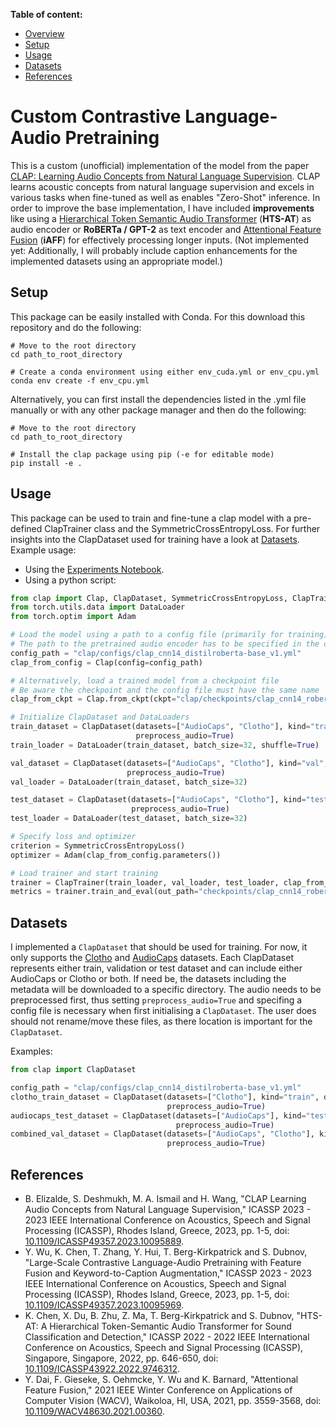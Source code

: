 **Table of content:**
- [Overview](#custom-contrastive-language-audio-pretraining)
- [Setup](#setup)
- [Usage](#usage)
- [Datasets](#datasets)
- [References](#references)

# Custom Contrastive Language-Audio Pretraining
This is a custom (unofficial) implementation of the model from the paper [CLAP: Learning Audio Concepts from Natural Language Supervision](https://doi.org/10.1109/ICASSP49357.2023.10095889).
CLAP learns acoustic concepts from natural language supervision and excels in various tasks when fine-tuned as well as enables "Zero-Shot" inference.
In order to improve the base implementation, I have included **improvements** like using a [Hierarchical Token Semantic Audio Transformer](https://doi.org/10.1109/ICASSP43922.2022.9746312) (**HTS-AT**) as audio encoder or **RoBERTa / GPT-2** as text encoder and [Attentional Feature Fusion](https://doi.org/10.1109/WACV48630.2021.00360) (**iAFF**) for effectively processing longer inputs.
(Not implemented yet: Additionally, I will probably include caption enhancements for the implemented datasets using an appropriate model.)

## Setup
This package can be easily installed with Conda. For this download this repository and do the following:
```shell
# Move to the root directory
cd path_to_root_directory

# Create a conda environment using either env_cuda.yml or env_cpu.yml
conda env create -f env_cpu.yml
```
Alternatively, you can first install the dependencies listed in the .yml file manually or with any other package manager and then do the following:
```shell
# Move to the root directory
cd path_to_root_directory

# Install the clap package using pip (-e for editable mode)
pip install -e .
```

## Usage
This package can be used to train and fine-tune a clap model with a pre-defined ClapTrainer class and the SymmetricCrossEntropyLoss.
For further insights into the ClapDataset used for training have a look at [Datasets](#Datasets).
Example usage:
- Using the [Experiments Notebook](experiments.ipynb).
- Using a python script:

```python
from clap import Clap, ClapDataset, SymmetricCrossEntropyLoss, ClapTrainer
from torch.utils.data import DataLoader
from torch.optim import Adam

# Load the model using a path to a config file (primarily for training)
# The path to the pretrained audio encoder has to be specified in the config
config_path = "clap/configs/clap_cnn14_distilroberta-base_v1.yml"
clap_from_config = Clap(config=config_path)

# Alternatively, load a trained model from a checkpoint file
# Be aware the checkpoint and the config file must have the same name
clap_from_ckpt = Clap.from_ckpt(ckpt="clap/checkpoints/clap_cnn14_roberta.ckpt")

# Initialize ClapDataset and DataLoaders
train_dataset = ClapDataset(datasets=["AudioCaps", "Clotho"], kind="train", download=True, config=config_path,
                            preprocess_audio=True)
train_loader = DataLoader(train_dataset, batch_size=32, shuffle=True)

val_dataset = ClapDataset(datasets=["AudioCaps", "Clotho"], kind="val", download=True, config=config_path,
                          preprocess_audio=True)
val_loader = DataLoader(train_dataset, batch_size=32)

test_dataset = ClapDataset(datasets=["AudioCaps", "Clotho"], kind="test", download=True, config=config_path,
                           preprocess_audio=True)
test_loader = DataLoader(test_dataset, batch_size=32)

# Specify loss and optimizer
criterion = SymmetricCrossEntropyLoss()
optimizer = Adam(clap_from_config.parameters())

# Load trainer and start training
trainer = ClapTrainer(train_loader, val_loader, test_loader, clap_from_config, optimizer, criterion, epochs=10)
metrics = trainer.train_and_eval(out_path="checkpoints/clap_cnn14_roberta.ckpt")
```

## Datasets
I implemented a `ClapDataset` that should be used for training.
For now, it only supports the [Clotho](https://doi.org/10.1109/ICASSP40776.2020.9052990) and [AudioCaps](https://doi.org/10.18653/v1/N19-1011) datasets.
Each ClapDataset represents either train, validation or test dataset and can include either AudioCaps or Clotho or both.
If need be, the datasets including the metadata will be downloaded to a specific directory.
The audio needs to be preprocessed first, thus setting `preprocess_audio=True` and specifing a config file is necessary when first initialising a `ClapDataset`.
The user does should not rename/move these files, as there location is important for the `ClapDataset`.

Examples:

```python
from clap import ClapDataset

config_path = "clap/configs/clap_cnn14_distilroberta-base_v1.yml"
clotho_train_dataset = ClapDataset(datasets=["Clotho"], kind="train", download=True, config=config_path,
                                   preprocess_audio=True)
audiocaps_test_dataset = ClapDataset(datasets=["AudioCaps"], kind="test", download=True, config=config_path,
                                     preprocess_audio=True)
combined_val_dataset = ClapDataset(datasets=["AudioCaps", "Clotho"], kind="val", download=True, config=config_path,
                                   preprocess_audio=True)
```

## References
- B. Elizalde, S. Deshmukh, M. A. Ismail and H. Wang, "CLAP Learning Audio Concepts from Natural Language Supervision," ICASSP 2023 - 2023 IEEE International Conference on Acoustics, Speech and Signal Processing (ICASSP), Rhodes Island, Greece, 2023, pp. 1-5, doi: [10.1109/ICASSP49357.2023.10095889](https://doi.org/10.1109/ICASSP49357.2023.10095889).
- Y. Wu, K. Chen, T. Zhang, Y. Hui, T. Berg-Kirkpatrick and S. Dubnov, "Large-Scale Contrastive Language-Audio Pretraining with Feature Fusion and Keyword-to-Caption Augmentation," ICASSP 2023 - 2023 IEEE International Conference on Acoustics, Speech and Signal Processing (ICASSP), Rhodes Island, Greece, 2023, pp. 1-5, doi: [10.1109/ICASSP49357.2023.10095969](https://doi.org/10.1109/ICASSP49357.2023.10095969).
- K. Chen, X. Du, B. Zhu, Z. Ma, T. Berg-Kirkpatrick and S. Dubnov, "HTS-AT: A Hierarchical Token-Semantic Audio Transformer for Sound Classification and Detection," ICASSP 2022 - 2022 IEEE International Conference on Acoustics, Speech and Signal Processing (ICASSP), Singapore, Singapore, 2022, pp. 646-650, doi: [10.1109/ICASSP43922.2022.9746312](https://doi.org/10.1109/ICASSP43922.2022.9746312).
- Y. Dai, F. Gieseke, S. Oehmcke, Y. Wu and K. Barnard, "Attentional Feature Fusion," 2021 IEEE Winter Conference on Applications of Computer Vision (WACV), Waikoloa, HI, USA, 2021, pp. 3559-3568, doi: [10.1109/WACV48630.2021.00360](https://doi.org/10.1109/WACV48630.2021.00360).
